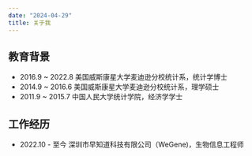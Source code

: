 ```yaml
---
date: "2024-04-29"
title: 关于我
---
```


## 教育背景
- 2016.9 ~ 2022.8 美国威斯康星大学麦迪逊分校统计系，统计学博士
- 2014.9 ~ 2016.6 美国威斯康星大学麦迪逊分校统计系，理学硕士
- 2011.9 ~ 2015.7 中国人民大学统计学院，经济学学士

## 工作经历
- 2022.10 - 至今 深圳市早知道科技有限公司（WeGene)，生物信息工程师